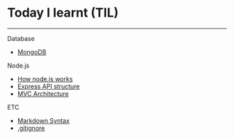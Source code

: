 # Today I learnt (TIL)

---

Database

- [MongoDB](https://github.com/kkoomin/TIL/blob/master/Database/mongoDB.md)

Node.js

- [How node.js works](https://github.com/kkoomin/TIL/blob/master/JavaScript/nodeJS/2-how-node-works/README.md)
- [Express API structure](https://github.com/kkoomin/TIL/blob/master/JavaScript/nodeJS/4-natours/README.md)
- [MVC Architecture](https://github.com/kkoomin/TIL/blob/master/JavaScript/nodeJS/backend-architecture.md)

ETC

- [Markdown Syntax](https://github.com/kkoomin/TIL/blob/master/ETC/extra-lecture-markdown.md)
- [.gitignore](https://github.com/kkoomin/TIL/blob/master/ETC/gitignore.md)
